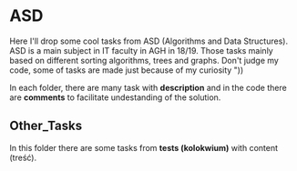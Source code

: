 # ASD
Here I'll drop some cool tasks from ASD (Algorithms and Data Structures). ASD is a main subject in IT faculty in AGH in 18/19. 
Those tasks mainly based on different sorting algorithms, trees and graphs. 
Don't judge my code, some of tasks are made just because of my curiosity "))

In each folder, there are many task with **description** and in the code there are **comments** to facilitate undestanding of the solution.

## Other_Tasks

In this folder there are some tasks from **tests (kolokwium)** with content (treść).
